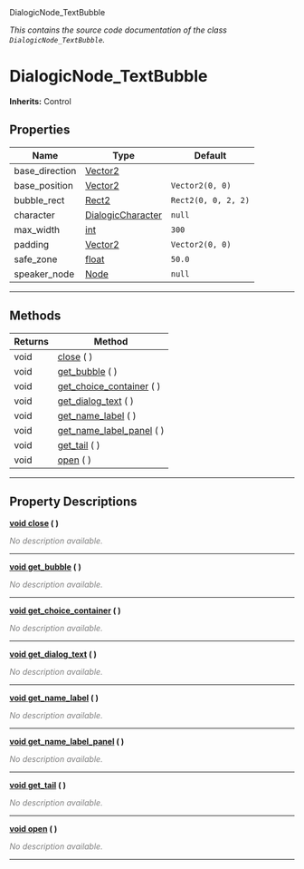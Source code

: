 
<div class="header-banner purple">
<div class="header-label purple">DialogicNode_TextBubble</div>
</div>

*This contains the source code documentation of the class `DialogicNode_TextBubble`.*
        
# DialogicNode_TextBubble
**Inherits:** Control


## Properties
Name | Type | Default 
--- | --- | --- 
base_direction | [Vector2](https://docs.godotengine.org/en/latest/classes/class_vector2.html#class-vector2) |   
base_position | [Vector2](https://docs.godotengine.org/en/latest/classes/class_vector2.html#class-vector2) |  `Vector2(0, 0)` 
bubble_rect | [Rect2](https://docs.godotengine.org/en/latest/classes/class_rect2.html#class-rect2) |  `Rect2(0, 0, 2, 2)` 
character | [DialogicCharacter](class_dialogiccharacter.md) |  `null` 
max_width | [int](https://docs.godotengine.org/en/latest/classes/class_int.html#class-int) |  `300` 
padding | [Vector2](https://docs.godotengine.org/en/latest/classes/class_vector2.html#class-vector2) |  `Vector2(0, 0)` 
safe_zone | [float](https://docs.godotengine.org/en/latest/classes/class_float.html#class-float) |  `50.0` 
speaker_node | [Node](https://docs.godotengine.org/en/latest/classes/class_node.html#class-node) |  `null` 
--- 

## Methods
Returns | Method 
--- | --- 
<span class="hljs-attribute">void</span> | [<span class="hljs-title">close</span>](#property-close) ( ) 
<span class="hljs-attribute">void</span> | [<span class="hljs-title">get_bubble</span>](#property-get_bubble) ( ) 
<span class="hljs-attribute">void</span> | [<span class="hljs-title">get_choice_container</span>](#property-get_choice_container) ( ) 
<span class="hljs-attribute">void</span> | [<span class="hljs-title">get_dialog_text</span>](#property-get_dialog_text) ( ) 
<span class="hljs-attribute">void</span> | [<span class="hljs-title">get_name_label</span>](#property-get_name_label) ( ) 
<span class="hljs-attribute">void</span> | [<span class="hljs-title">get_name_label_panel</span>](#property-get_name_label_panel) ( ) 
<span class="hljs-attribute">void</span> | [<span class="hljs-title">get_tail</span>](#property-get_tail) ( ) 
<span class="hljs-attribute">void</span> | [<span class="hljs-title">open</span>](#property-open) ( ) 
--- 
## Property Descriptions



<a class="header" id="property-close" href="#property-close">**<span class="hljs-attribute">void</span> [<span class="hljs-title">close</span>](#property-close) ( )** </a>



 <span style = "color: gray">*No description available.*</span> 

---



<a class="header" id="property-get_bubble" href="#property-get_bubble">**<span class="hljs-attribute">void</span> [<span class="hljs-title">get_bubble</span>](#property-get_bubble) ( )** </a>



 <span style = "color: gray">*No description available.*</span> 

---



<a class="header" id="property-get_choice_container" href="#property-get_choice_container">**<span class="hljs-attribute">void</span> [<span class="hljs-title">get_choice_container</span>](#property-get_choice_container) ( )** </a>



 <span style = "color: gray">*No description available.*</span> 

---



<a class="header" id="property-get_dialog_text" href="#property-get_dialog_text">**<span class="hljs-attribute">void</span> [<span class="hljs-title">get_dialog_text</span>](#property-get_dialog_text) ( )** </a>



 <span style = "color: gray">*No description available.*</span> 

---



<a class="header" id="property-get_name_label" href="#property-get_name_label">**<span class="hljs-attribute">void</span> [<span class="hljs-title">get_name_label</span>](#property-get_name_label) ( )** </a>



 <span style = "color: gray">*No description available.*</span> 

---



<a class="header" id="property-get_name_label_panel" href="#property-get_name_label_panel">**<span class="hljs-attribute">void</span> [<span class="hljs-title">get_name_label_panel</span>](#property-get_name_label_panel) ( )** </a>



 <span style = "color: gray">*No description available.*</span> 

---



<a class="header" id="property-get_tail" href="#property-get_tail">**<span class="hljs-attribute">void</span> [<span class="hljs-title">get_tail</span>](#property-get_tail) ( )** </a>



 <span style = "color: gray">*No description available.*</span> 

---



<a class="header" id="property-open" href="#property-open">**<span class="hljs-attribute">void</span> [<span class="hljs-title">open</span>](#property-open) ( )** </a>



 <span style = "color: gray">*No description available.*</span> 

---

